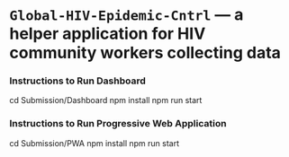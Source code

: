# `Global-HIV-Epidemic-Cntrl` — a helper application for HIV community workers collecting data

### Instructions to Run Dashboard
cd Submission/Dashboard
npm install
npm run start

### Instructions to Run Progressive Web Application
cd Submission/PWA
npm install
npm run start

